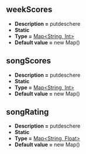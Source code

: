 ## weekScores
* **Description =** putdeschere
* **Static**
* **Type =** [Map<String, Int>](https://api.haxeflixel.com/Map.html)
* **Default value =** new Map()

## songScores
* **Description =** putdeschere
* **Static**
* **Type =** [Map<String, Int>](https://api.haxeflixel.com/Map.html)
* **Default value =** new Map()

## songRating
* **Description =** putdeschere
* **Static**
* **Type =** [Map<String, Float>](https://api.haxeflixel.com/Map.html)
* **Default value =** new Map()

